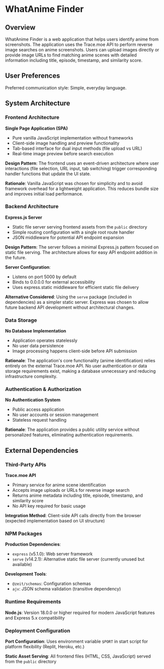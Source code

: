 # WhatAnime Finder

## Overview

WhatAnime Finder is a web application that helps users identify anime from screenshots. The application uses the Trace.moe API to perform reverse image searches on anime screenshots. Users can upload images directly or provide image URLs to find matching anime scenes with detailed information including title, episode, timestamp, and similarity score.

## User Preferences

Preferred communication style: Simple, everyday language.

## System Architecture

### Frontend Architecture

**Single Page Application (SPA)**
- Pure vanilla JavaScript implementation without frameworks
- Client-side image handling and preview functionality
- Tab-based interface for dual input methods (file upload vs URL)
- Real-time image preview before search execution

**Design Pattern**: The frontend uses an event-driven architecture where user interactions (file selection, URL input, tab switching) trigger corresponding handler functions that update the UI state.

**Rationale**: Vanilla JavaScript was chosen for simplicity and to avoid framework overhead for a lightweight application. This reduces bundle size and improves initial load performance.

### Backend Architecture

**Express.js Server**
- Static file server serving frontend assets from the `public` directory
- Simple routing configuration with a single root route handler
- JSON middleware for potential API endpoint expansion

**Design Pattern**: The server follows a minimal Express.js pattern focused on static file serving. The architecture allows for easy API endpoint addition in the future.

**Server Configuration**:
- Listens on port 5000 by default
- Binds to 0.0.0.0 for external accessibility
- Uses express.static middleware for efficient static file delivery

**Alternative Considered**: Using the `serve` package (included in dependencies) as a simpler static server. Express was chosen to allow future backend API development without architectural changes.

### Data Storage

**No Database Implementation**
- Application operates statelessly
- No user data persistence
- Image processing happens client-side before API submission

**Rationale**: The application's core functionality (anime identification) relies entirely on the external Trace.moe API. No user authentication or data storage requirements exist, making a database unnecessary and reducing infrastructure complexity.

### Authentication & Authorization

**No Authentication System**
- Public access application
- No user accounts or session management
- Stateless request handling

**Rationale**: The application provides a public utility service without personalized features, eliminating authentication requirements.

## External Dependencies

### Third-Party APIs

**Trace.moe API**
- Primary service for anime scene identification
- Accepts image uploads or URLs for reverse image search
- Returns anime metadata including title, episode, timestamp, and similarity score
- No API key required for basic usage

**Integration Method**: Client-side API calls directly from the browser (expected implementation based on UI structure)

### NPM Packages

**Production Dependencies**:
- `express` (v5.1.0): Web server framework
- `serve` (v14.2.1): Alternative static file server (currently unused but available)

**Development Tools**:
- `@zeit/schemas`: Configuration schemas
- `ajv`: JSON schema validation (transitive dependency)

### Runtime Requirements

**Node.js**: Version 18.0.0 or higher required for modern JavaScript features and Express 5.x compatibility

### Deployment Configuration

**Port Configuration**: Uses environment variable `$PORT` in start script for platform flexibility (Replit, Heroku, etc.)

**Static Asset Serving**: All frontend files (HTML, CSS, JavaScript) served from the `public` directory